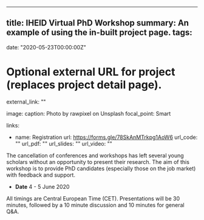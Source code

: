 ---
title: IHEID Virtual PhD Workshop
summary: An example of using the in-built project page.
tags:
- 
date: "2020-05-23T00:00:00Z"

# Optional external URL for project (replaces project detail page).
external_link: ""

image:
  caption: Photo by rawpixel on Unsplash
  focal_point: Smart

links:
- name: Registration
  url: https://forms.gle/78SkAnMTrkpg1AoW6
url_code: ""
url_pdf: ""
url_slides: ""
url_video: ""

The cancellation of conferences and workshops has left several young scholars without an opportunity to present their research. The aim of this workshop is to provide PhD candidates (especially those on the job market) with feedback and support.
- **Date** 4 - 5 June 2020   

All timings are Central European Time (CET). Presentations will be 30 minutes, followed by a 10 minute discussion and 10 minutes for general Q&A.
